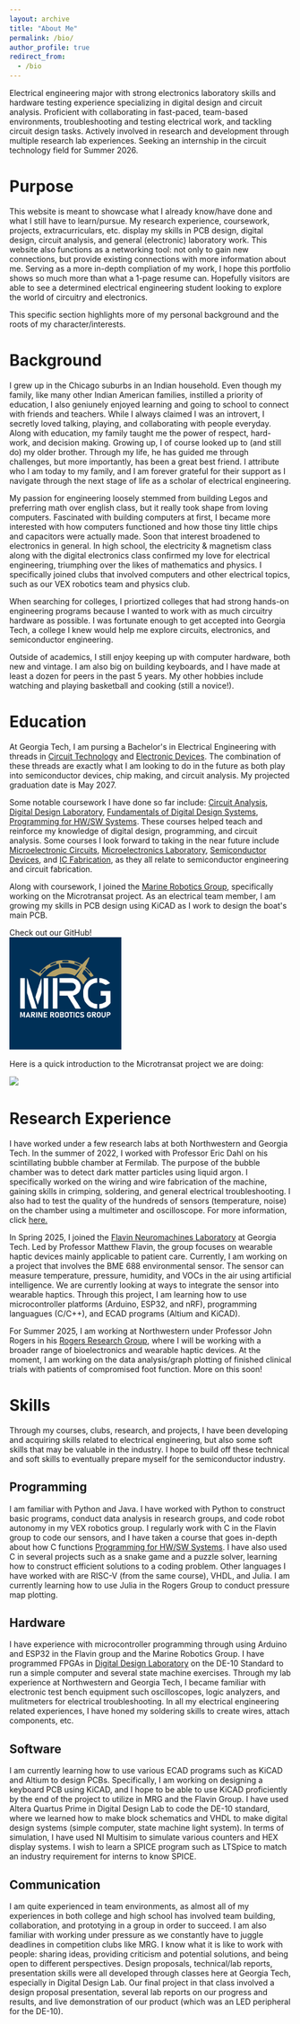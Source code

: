 ```yaml
---
layout: archive
title: "About Me"
permalink: /bio/
author_profile: true
redirect_from:
  - /bio
---
```

Electrical engineering major with strong electronics laboratory skills and hardware testing experience specializing in digital design and circuit analysis. Proficient with collaborating in fast-paced, team-based environments, troubleshooting and testing electrical work, and tackling circuit design tasks. Actively involved in research and development through multiple research lab experiences. Seeking an internship in the circuit technology field for Summer 2026.

Purpose
====
This website is meant to showcase what I already know/have done and what I still have to learn/pursue. My research experience, coursework, projects, extracurriculars, etc. display my skills in PCB design, digital design, circuit analysis, and general (electronic) laboratory work. This website also functions as a networking tool: not only to gain new connections, but provide existing connections with more information about me. Serving as a more in-depth compliation of my work, I hope this portfolio shows so much more than what a 1-page resume can. Hopefully visitors are able to see a determined electrical engineering student looking to explore the world of circuitry and electronics. 

This specific section highlights more of my personal background and the roots of my character/interests.

Background
====
I grew up in the Chicago suburbs in an Indian household. Even though my family, like many other Indian American families, instilled a priority of education, I also geniunely enjoyed learning and going to school to connect with friends and teachers. While I always claimed I was an introvert, I secretly loved talking, playing, and collaborating with people everyday. Along with education, my family taught me the power of respect, hard-work, and decision making. Growing up, I of course looked up to (and still do) my older brother. Through my life, he has guided me through challenges, but more importantly, has been a great best friend. I attribute who I am today to my family, and I am forever grateful for their support as I navigate through the next stage of life as a scholar of electrical engineering. 

My passion for engineering loosely stemmed from building Legos and preferring math over english class, but it really took shape from loving computers. Fascinated with building computers at first, I became more interested with how computers functioned and how those tiny little chips and capacitors were actually made. Soon that interest broadened to electronics in general. In high school, the electricity & magnetism class along with the digital electronics class confirmed my love for electrical engineering, triumphing over the likes of mathematics and physics. I specifically joined clubs that involved computers and other electrical topics, such as our VEX robotics team and physics club. 

When searching for colleges, I priortized colleges that had strong hands-on engineering programs because I wanted to work with as much circuitry hardware as possible. I was fortunate enough to get accepted into Georgia Tech, a college I knew would help me explore circuits, electronics, and semiconductor engineering. 

Outside of academics, I still enjoy keeping up with computer hardware, both new and vintage. I am also big on building keyboards, and I have made at least a dozen for peers in the past 5 years. My other hobbies include watching and playing basketball and cooking (still a novice!). 


Education
====
At Georgia Tech, I am pursing a Bachelor's in Electrical Engineering with threads in [Circuit Technology](https://ece.gatech.edu/circuit-technology-thread) and [Electronic Devices](https://ece.gatech.edu/electronic-optoelectronic-devices-thread). The combination of these threads are exactly what I am looking to do in the future as both play into semiconductor devices, chip making, and circuit analysis. My projected graduation date is May 2027.

Some notable coursework I have done so far include: [Circuit Analysis](https://ece.gatech.edu/courses/ece2040), [Digital Design Laboratory](https://ece.gatech.edu/courses/ece2031), [Fundamentals of Digital Design Systems](https://ece.gatech.edu/courses/ece2020), [Programming for HW/SW Systems](https://ece.gatech.edu/courses/ece2035). These courses helped teach and reinforce my knowledge of digital design, programming, and circuit analysis. Some courses I look forward to taking in the near future include [Microelectronic Circuits](https://ece.gatech.edu/courses/ece3040), [Microelectronics Laboratory](https://ece.gatech.edu/courses/ece3043), [Semiconductor Devices](https://ece.gatech.edu/courses/ece3450), and [IC Fabrication](https://ece.gatech.edu/courses/ece4452), as they all relate to semiconductor engineering and circuit fabrication.

Along with coursework, I joined the [Marine Robotics Group](https://www.gt-mrg.org/about), specifically working on the Microtransat project. As an electrical team member, I am growing my skills in PCB design using KiCAD as I work to design the boat's main PCB. 

Check out our GitHub!\
[![mrg](/images/mrg.png)](https://github.com/gt-marine-robotics-group) 

Here is a quick introduction to the Microtransat project we are doing:

[![](https://markdown-videos-api.jorgenkh.no/youtube/F39G02bMFhE?si=OtCjlG09Ebsj5nz9)](https://youtu.be/F39G02bMFhE?si=OtCjlG09Ebsj5nz9)

Research Experience
====
I have worked under a few research labs at both Northwestern and Georgia Tech. In the summer of 2022, I worked with Professor Eric Dahl on his scintillating bubble chamber at Fermilab. The purpose of the bubble chamber was to detect dark matter particles using liquid argon. I specifically worked on the wiring and wire fabrication of the machine, gaining skills in crimping, soldering, and general electrical troubleshooting. I also had to test the quality of the hundreds of sensors (temperature, noise) on the chamber using a multimeter and oscilloscope. For more information, click [here.](https://arxiv.org/abs/2207.12400)

In Spring 2025, I joined the [Flavin Neuromachines Laboratory](https://flavinlab.io/) at Georgia Tech. Led by Professor Matthew Flavin, the group focuses on wearable haptic devices mainly applicable to patient care. Currently, I am working on a project that involves the BME 688 environmental sensor. The sensor can measure temperature, pressure, humidity, and VOCs in the air using artificial intelligence. We are currently looking at ways to integrate the sensor into wearable haptics. Through this project, I am learning how to use microcontroller platforms (Arduino, ESP32, and nRF), programming languagues (C/C++), and ECAD programs (Altium and KiCAD). 

For Summer 2025, I am working at Northwestern under Professor John Rogers in his [Rogers Research Group](https://rogersgroup.northwestern.edu/), where I will be working with a broader range of bioelectronics and wearable haptic devices. At the moment, I am working on the data analysis/graph plotting of finished clinical trials with patients of compromised foot function. More on this soon!

Skills
====
Through my courses, clubs, research, and projects, I have been developing and acquiring skills related to electrical engineering, but also some soft skills that may be valuable in the industry. I hope to build off these technical and soft skills to eventually prepare myself for the semiconductor industry.

Programming
----
I am familiar with Python and Java. I have worked with Python to construct basic programs, conduct data analysis in research groups, and code robot autonomy in my VEX robotics group. I regularly work with C in the Flavin group to code our sensors, and I have taken a course that goes in-depth about how C functions [Programming for HW/SW Systems](https://ece.gatech.edu/courses/ece2035). I have also used C in several projects such as a snake game and a puzzle solver, learning how to construct efficient solutions to a coding problem. Other languages I have worked with are RISC-V (from the same course), VHDL, and Julia. I am currently learning how to use Julia in the Rogers Group to conduct pressure map plotting. 

Hardware
----
I have experience with microcontroller programming through using Arduino and ESP32 in the Flavin group and the Marine Robotics Group. I have programmed FPGAs in [Digital Design Laboratory](https://ece.gatech.edu/courses/ece2031) on the DE-10 Standard to run a simple computer and several state machine exercises. Through my lab experience at Northwestern and Georgia Tech, I became familiar with electronic test bench equipment such oscilloscopes, logic analyzers, and mulitmeters for electrical troubleshooting. In all my electrical engineering related experiences, I have honed my soldering skills to create wires, attach components, etc. 

Software
----
I am currently learning how to use various ECAD programs such as KiCAD and Altium to design PCBs. Specifically, I am working on designing a keyboard PCB using KiCAD, and I hope to be able to use KiCAD proficiently by the end of the project to utilize in MRG and the Flavin Group. I have used Altera Quartus Prime in Digital Design Lab to code the DE-10 standard, where we learned how to make block schematics and VHDL to make digital design systems (simple computer, state machine light system). In terms of simulation, I have used NI Multisim to simulate various counters and HEX display systems. I wish to learn a SPICE program such as LTSpice to match an industry requirement for interns to know SPICE. 

Communication
----
I am quite experienced in team environments, as almost all of my experiences in both college and high school has involved team building, collaboration, and prototying in a group in order to succeed. I am also familiar with working under pressure as we constantly have to juggle deadlines in competition clubs like MRG. I know what it is like to work with people: sharing ideas, providing criticism and potential solutions, and being open to different perspectives. Design proposals, technical/lab reports, presentation skills were all developed through classes here at Georgia Tech, especially in Digital Design Lab. Our final project in that class involved a design proposal presentation, several lab reports on our progress and results, and live demonstration of our product (which was an LED peripheral for the DE-10). 






